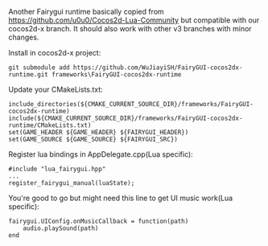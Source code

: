 Another Fairygui runtime basically copied from https://github.com/u0u0/Cocos2d-Lua-Community but compatible with our cocos2d-x branch. It should also work with other v3 branches with minor changes.

Install in cocos2d-x project:

    git submodule add https://github.com/WuJiayiSH/FairyGUI-cocos2dx-runtime.git frameworks\FairyGUI-cocos2dx-runtime

Update your CMakeLists.txt:

    include_directories(${CMAKE_CURRENT_SOURCE_DIR}/frameworks/FairyGUI-cocos2dx-runtime)
    include(${CMAKE_CURRENT_SOURCE_DIR}/frameworks/FairyGUI-cocos2dx-runtime/CMakeLists.txt)
    set(GAME_HEADER ${GAME_HEADER} ${FAIRYGUI_HEADER})
    set(GAME_SOURCE ${GAME_SOURCE} ${FAIRYGUI_SRC})

Register lua bindings in AppDelegate.cpp(Lua specific):

    #include "lua_fairygui.hpp"
    ...
    register_fairygui_manual(luaState);

You're good to go but might need this line to get UI music work(Lua specific):

    fairygui.UIConfig.onMusicCallback = function(path)
        audio.playSound(path)
    end
